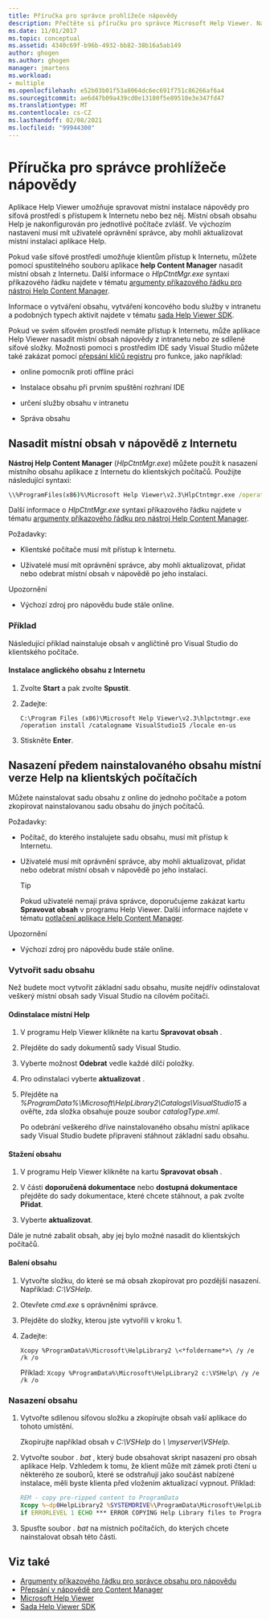 ```yaml
---
title: Příručka pro správce prohlížeče nápovědy
description: Přečtěte si příručku pro správce Microsoft Help Viewer. Nasaďte místní obsah z Internetu nebo nasaďte předem nainstalovaný obsah místní aplikace v klientských počítačích.
ms.date: 11/01/2017
ms.topic: conceptual
ms.assetid: 4340c69f-b96b-4932-bb82-38b16a5ab149
author: ghogen
ms.author: ghogen
manager: jmartens
ms.workload:
- multiple
ms.openlocfilehash: e52b03b01f53a8064dc6ec691f751c86266af6a4
ms.sourcegitcommit: ae6d47b09a439cd0e13180f5e89510e3e347fd47
ms.translationtype: MT
ms.contentlocale: cs-CZ
ms.lasthandoff: 02/08/2021
ms.locfileid: "99944300"
---
```

# <a name="help-viewer-administrator-guide"></a>Příručka pro správce prohlížeče nápovědy

Aplikace Help Viewer umožňuje spravovat místní instalace nápovědy pro síťová prostředí s přístupem k Internetu nebo bez něj. Místní obsah obsahu Help je nakonfigurován pro jednotlivé počítače zvlášť. Ve výchozím nastavení musí mít uživatelé oprávnění správce, aby mohli aktualizovat místní instalaci aplikace Help.

Pokud vaše síťové prostředí umožňuje klientům přístup k Internetu, můžete pomocí spustitelného souboru aplikace **help Content Manager** nasadit místní obsah z Internetu. Další informace o *HlpCtntMgr.exe* syntaxi příkazového řádku najdete v tématu [argumenty příkazového řádku pro nástroj Help Content Manager](../help-viewer/command-line-arguments.md).

Informace o vytváření obsahu, vytváření koncového bodu služby v intranetu a podobných typech aktivit najdete v tématu [sada Help Viewer SDK](../extensibility/internals/microsoft-help-viewer-sdk.md).

Pokud ve svém síťovém prostředí nemáte přístup k Internetu, může aplikace Help Viewer nasadit místní obsah nápovědy z intranetu nebo ze sdílené síťové složky. Možnosti pomoci s prostředím IDE sady Visual Studio můžete také zakázat pomocí [přepsání klíčů registru](../help-viewer/behavior-overrides.md) pro funkce, jako například:

- online pomocník proti offline práci

- Instalace obsahu při prvním spuštění rozhraní IDE

- určení služby obsahu v intranetu

- Správa obsahu

## <a name="deploy-local-help-content-from-the-internet"></a>Nasadit místní obsah v nápovědě z Internetu

**Nástroj Help Content Manager** (*HlpCtntMgr.exe*) můžete použít k nasazení místního obsahu aplikace z Internetu do klientských počítačů. Použijte následující syntaxi:

```cmd
\\%ProgramFiles(x86)%\Microsoft Help Viewer\v2.3\HlpCtntmgr.exe /operation \<*name*> /catalogname \<*catalog name*> /locale \<*locale*>
```

Další informace o *HlpCtntMgr.exe* syntaxi příkazového řádku najdete v tématu [argumenty příkazového řádku pro nástroj Help Content Manager](../help-viewer/command-line-arguments.md).

Požadavky:

- Klientské počítače musí mít přístup k Internetu.

- Uživatelé musí mít oprávnění správce, aby mohli aktualizovat, přidat nebo odebrat místní obsah v nápovědě po jeho instalaci.

Upozornění

- Výchozí zdroj pro nápovědu bude stále online.

### <a name="example"></a>Příklad

Následující příklad nainstaluje obsah v angličtině pro Visual Studio do klientského počítače.

#### <a name="to-install-english-content-from-the-internet"></a>Instalace anglického obsahu z Internetu

1. Zvolte **Start** a pak zvolte **Spustit**.

2. Zadejte:

     `C:\Program Files (x86)\Microsoft Help Viewer\v2.3\hlpctntmgr.exe /operation install /catalogname VisualStudio15 /locale en-us`

3.  Stiskněte **Enter**.

## <a name="deploy-pre-installed-local-help-content-on-client-computers"></a>Nasazení předem nainstalovaného obsahu místní verze Help na klientských počítačích

Můžete nainstalovat sadu obsahu z online do jednoho počítače a potom zkopírovat nainstalovanou sadu obsahu do jiných počítačů.

Požadavky:

- Počítač, do kterého instalujete sadu obsahu, musí mít přístup k Internetu.

- Uživatelé musí mít oprávnění správce, aby mohli aktualizovat, přidat nebo odebrat místní obsah v nápovědě po jeho instalaci.

    > [!TIP]
    > Pokud uživatelé nemají práva správce, doporučujeme zakázat kartu **Spravovat obsah** v programu Help Viewer. Další informace najdete v tématu [potlačení aplikace Help Content Manager](../help-viewer/behavior-overrides.md).

Upozornění

- Výchozí zdroj pro nápovědu bude stále online.

### <a name="create-the-content-set"></a>Vytvořit sadu obsahu

Než budete moct vytvořit základní sadu obsahu, musíte nejdřív odinstalovat veškerý místní obsah sady Visual Studio na cílovém počítači.

#### <a name="to-uninstall-local-help"></a>Odinstalace místní Help

1. V programu Help Viewer klikněte na kartu **Spravovat obsah** .

2. Přejděte do sady dokumentů sady Visual Studio.

3. Vyberte možnost **Odebrat** vedle každé dílčí položky.

4. Pro odinstalaci vyberte **aktualizovat** .

5. Přejděte na *%ProgramData%\Microsoft\HelpLibrary2\Catalogs\VisualStudio15* a ověřte, zda složka obsahuje pouze soubor *catalogType.xml*.

   Po odebrání veškerého dříve nainstalovaného obsahu místní aplikace sady Visual Studio budete připraveni stáhnout základní sadu obsahu.

#### <a name="to-download-the-content"></a>Stažení obsahu

1. V programu Help Viewer klikněte na kartu **Spravovat obsah** .

2. V části **doporučená dokumentace** nebo **dostupná dokumentace** přejděte do sady dokumentace, které chcete stáhnout, a pak zvolte **Přidat**.

3. Vyberte **aktualizovat**.

Dále je nutné zabalit obsah, aby jej bylo možné nasadit do klientských počítačů.

#### <a name="to-package-the-content"></a>Balení obsahu

1. Vytvořte složku, do které se má obsah zkopírovat pro pozdější nasazení. Například: *C:\VSHelp*.

2. Otevřete *cmd.exe* s oprávněními správce.

3. Přejděte do složky, kterou jste vytvořili v kroku 1.

4. Zadejte:

     `Xcopy %ProgramData%\Microsoft\HelpLibrary2 \<*foldername*>\ /y /e /k /o`

     Příklad: `Xcopy %ProgramData%\Microsoft\HelpLibrary2 c:\VSHelp\ /y /e /k /o`

### <a name="deploy-the-content"></a>Nasazení obsahu

1. Vytvořte sdílenou síťovou složku a zkopírujte obsah vaší aplikace do tohoto umístění.

     Zkopírujte například obsah v *C:\VSHelp* do *\\ \myserver\VSHelp*.

2. Vytvořte soubor *. bat* , který bude obsahovat skript nasazení pro obsah aplikace Help. Vzhledem k tomu, že klient může mít zámek proti čtení u některého ze souborů, které se odstraňují jako součást nabízené instalace, měli byste klienta před vložením aktualizací vypnout. Příklad:

    ```cmd
    REM - copy pre-ripped content to ProgramData
    Xcopy %~dp0HelpLibrary2 %SYSTEMDRIVE%\ProgramData\Microsoft\HelpLibrary2\ /y /e /k /o
    if ERRORLEVEL 1 ECHO *** ERROR COPYING Help Library files to ProgramData (%ERRORLEVEL%)
    ```

3. Spusťte soubor *. bat* na místních počítačích, do kterých chcete nainstalovat obsah této části.

## <a name="see-also"></a>Viz také

- [Argumenty příkazového řádku pro správce obsahu pro nápovědu](../help-viewer/command-line-arguments.md)
- [Přepsání v nápovědě pro Content Manager](../help-viewer/behavior-overrides.md)
- [Microsoft Help Viewer](../help-viewer/overview.md)
- [Sada Help Viewer SDK](../extensibility/internals/microsoft-help-viewer-sdk.md)